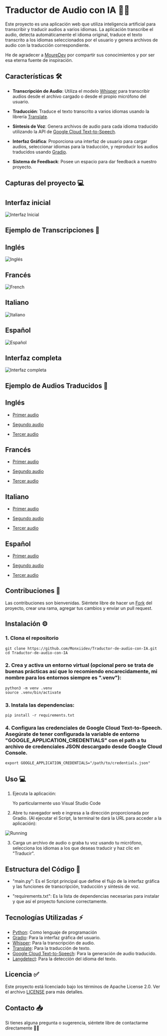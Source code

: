 # Traductor de Audio con IA 🤖✨

Este proyecto es una aplicación web que utiliza inteligencia artificial para transcribir y traducir audios a varios idiomas. La aplicación transcribe el audio, detecta automáticamente el idioma original, traduce el texto transcrito a los idiomas seleccionados por el usuario y genera archivos de audio con la traducción correspondiente.

He de agradecer a  [MoureDev](https://youtu.be/oxLvf2nDCvQ?si=8fC2fkEkYl_FwSfc) por compartir sus conocimientos y por ser esa eterna fuente de inspiración.

## Características 🛠️

- **Transcripción de Audio**: Utiliza el modelo [Whisper](https://github.com/openai/whisper) para transcribir audios desde el archivo cargado o desde el propio micrófono del usuario.

- **Traducción**: Traduce el texto transcrito a varios idiomas usando la librería [Translate](https://github.com/terryyin/translate-python).

- **Síntesis de Voz**: Genera archivos de audio para cada idioma traducido utilizando la API de [Google Cloud Text-to-Speech](https://cloud.google.com/text-to-speech/docs/libraries?hl=es-419#client-libraries-install-python).

- **Interfaz Gráfica**: Proporciona una interfaz de usuario para cargar audios, seleccionar idiomas para la traducción, y reproducir los audios traducidos usando [Gradio](https://www.gradio.app/).

- **Sistema de Feedback**: Posee un espacio para dar feedback a nuestro proyecto.

## Capturas del proyecto 💻

## Interfaz inicial


![Interfaz Inicial](./Images/Interfaz/Interfaz%20inicial.png)


## Ejemplo de Transcripciones 📑

## Inglés

![Inglés](./Images/Transcriptions/English%20Transcription.png)

## Francés

![French](./Images/Transcriptions/French%20transcription.png)

## Italiano

![Italiano](./Images/Transcriptions/Italian%20Transcription.png)

## Español

![Español](./Images/Transcriptions/Espanish%20Transcription.png)

## Interfaz completa

![Interfaz completa](./Images/Interfaz/Interfaz%20completa%20.png)

## Ejemplo de Audios Traducidos 💬

## Inglés

- [Primer audio](./Ejemplo%20de%20audios/Traducción%20del%20Italiano/en.mp3)

- [Segundo audio](./Ejemplo%20de%20audios/Traducción%20del%20Francés/en.mp3)

- [Tercer audio](./Ejemplo%20de%20audios/Traducción%20del%20Español/en.mp3)

## Francés

- [Primer audio](./Ejemplo%20de%20audios/Traducción%20del%20Inglés/fr.mp3)
  
- [Segundo audio](./Ejemplo%20de%20audios/Traducción%20del%20Italiano/fr.mp3)
  
- [Tercer audio](./Ejemplo%20de%20audios/Traducción%20del%20Español/fr.mp3)

## Italiano

- [Primer audio](./Ejemplo%20de%20audios/Traducción%20del%20Inglés/it.mp3)
  
- [Segundo audio](./Ejemplo%20de%20audios/Traducción%20del%20Francés/it.mp3)
  
- [Tercer audio](./Ejemplo%20de%20audios/Traducción%20del%20Español/it.mp3)

## Español

- [Primer audio](./Ejemplo%20de%20audios/Traducción%20del%20Inglés/es.mp3)
  
- [Segundo audio](./Ejemplo%20de%20audios/Traducción%20del%20Francés/es.mp3)
  
- [Tercer audio](./Ejemplo%20de%20audios/Traducción%20del%20Italiano/es.mp3)
  

## Contribuciones 🤝

Las contribuciones son bienvenidas. Siéntete libre de hacer un [Fork](https://github.com/Monxiidev/Traductor-de-audio-con-IA/fork) del proyecto, crear una rama, agregar tus cambios y enviar un pull request.


## Instalación ⚙️

### 1. Clona el repositorio

    git clone https://github.com/Monxiidev/Traductor-de-audio-con-IA.git
    cd Traductor-de-audio-con-IA

### 2. Crea y activa un entorno virtual (opcional pero se trata de buenas prácticas así que lo recomiendo encarecidamente, mi nombre para los entornos siempre es ".venv"):

    python3 -m venv .venv
    source .venv/bin/activate
      

### 3. Instala las dependencias:

    pip install -r requirements.txt

### 4. Configura las credenciales de Google Cloud Text-to-Speech. Asegúrate de tener configurada la variable de entorno "GOOGLE_APPLICATION_CREDENTIALS" con el path a tu archivo de credenciales JSON descargado desde Google Cloud Console.

    export GOOGLE_APPLICATION_CREDENTIALS="/path/to/credentials.json"


## Uso 💻

1. Ejecuta la aplicación:

   Yo particularmente uso Visual Studio Code
   
2. Abre tu navegador web e ingresa a la dirección proporcionada por Gradio. (Al ejecutar el Script, la terminal te dará la URL para acceder a la aplicación):

![Running](./Images/Interfaz/Running.png)

3. Carga un archivo de audio o graba tu voz usando tu micrófono, selecciona los idiomas a los que deseas traducir y haz clic en "Traducir".

## Estructura del Código 🧬

- "main.py": Es el Script principal que define el flujo de la interfaz gráfica y las funciones de transcripción, traducción y síntesis de voz.

- "requirements.txt": Es la lista de dependencias necesarias para instalar y que así el proyecto funcione correctamente.

## Tecnologías Utilizadas ⚡️

- [Python](https://www.python.org): Como lenguaje de programación
- [Gradio](https://www.gradio.app/): Para la interfaz gráfica del usuario.
- [Whisper](https://github.com/openai/whisper): Para la transcripción de audio.
- [Translate](https://github.com/terryyin/translate-python): Para la traducción de texto.
- [Google Cloud Text-to-Speech](https://cloud.google.com/text-to-speech/docs/libraries?hl=es-419#client-libraries-install-python): Para la generación de audio traducido.
- [Langdetect](https://pypi.org/project/langdetect/): Para la detección del idioma del texto.


## Licencia ✅

Este proyecto está licenciado bajo los términos de Apache License 2.0. Ver el archivo [LICENSE](./LICENSE) para más detalles.

## Contacto 📥

Si tienes alguna pregunta o sugerencia, siéntete libre de contactarme directamente 🚀🎉
